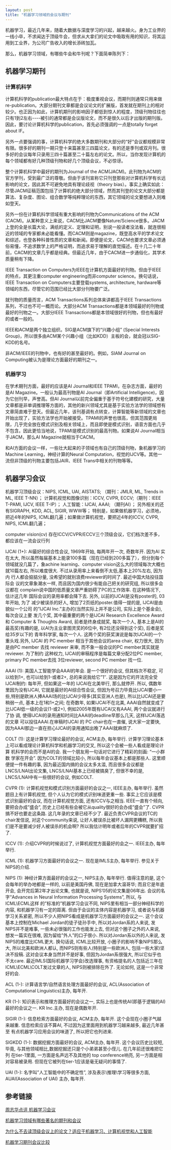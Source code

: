 ```yaml
---
layout: post
title: "机器学习领域的会议与期刊"
---
```


机器学习，最近几年来，随着大数据与深度学习的兴起，越来越火。身为工业界的一线小卒，不求闻达于顶级牛会，但求从大拿们的论文中吸取有用的知识，将其运用到工业界，为公司广告收入的增长添砖加瓦。

那么，机器学习领域，有哪些牛会和牛刊呢？下面简单陈列下：

## 机器学习期刊

### 计算机科学

计算机科学的publication最大特点在于：极度重视会议，而期刊则通常只用来做re-publication。大部分期刊文章都是会议论文的扩展版，首发就在期刊上的相对较少。也正因为如此，计算机期刊的影响因子都低到惊人的程度，顶级刊物往往也只有1到2左右----被引的通常都是会议版论文，而不是很久以后才出版的期刊版。因此，要讨论计算机科学的publication，首先必须强调的一点是totally forget about IF。

另外一点要强调的事，计算机科学的绝大多数期刊和大部分的“好”会议都规模非常有限。很多好的期刊一期只登十来篇甚至三四篇论文，有的还是季刊或双月刊。很多好的会议每年只录用三四十篇甚至二十篇左右的论文。所以，当你发现计算机的每个领域都有好几种顶级刊物和好几个顶级会议，不必惊讶。

整个计算机科学中最好的期刊为Journal of the ACM(JACM)。此刊物为ACM的官方学刊，受到最广泛的尊敬。但由于该刊宣称它只刊登那些对计算机科学有长远影响的论文，因此其不可避免地具有理论歧视（theory bias）。事实上确实如此：尽管JACM征稿范围包括了计算机的绝大部分领域，然而其刊登的论文大部分都是算法、复杂度、图论、组合数学等纯粹理论的东西，其它领域的论文要想进入则难如登天。

另外一份在计算机科学领域有重大影响的刊物为Communications of the ACM (CACM)。从某种意义上来说，CACM比JACM要像Nature/Science很多。JACM上登的全是长篇大论，满纸的定义、定理和证明，别说一般读者没法看，就连很相近的领域的专家都未必能看懂。而CACM则是magazine，既登高水平的学术论文和综述，也登各种科普性质的文章和新闻。即便是论文，CACM也要求文章必须通俗易懂，不追求数学上的严格证明，而追求易于理解的直觉描述。在十几二十年前，CACM的文章几乎都是经典。但最近几年，由于CACM进一步通俗化，其学术质量稍有下降。

IEEE Transaction on Computers为IEEE在计算机方面最好的刊物。但由于IEEE的特点，其更注重computer engineering而非computer science。换句话说，IEEE Transaction on Computers主要登载systems, architecture, hardware等领域的东西，尽管它的范围已经比大部分刊物要广泛。

就刊物的质量而言，ACM Transactions系列总体来讲都高于IEEE Transactions系列，不过也不可一概而论。大部分ACM Transactions都是本领域最好的刊物或最好的刊物之一。大部分IEEE Transactions都是本领域很好的刊物，但也有最好的或者一般的。

IEEE和ACM是两个独立组织。SIG是ACM旗下的“兴趣小组” (Special Interests Group)，所以很多由ACM某个兴趣小组（比如KDD）主板的会，就会冠以SIG-KDD的名号。

非ACM/IEEE的刊物中，也有好的甚至最好的。例如，SIAM Journal on Computing被认为是理论方面最好的期刊之一。

### 机器学习

在学术期刊方面，最好的应该是AI Journal和IEEE TPAMI，在杂志方面，最好的是AI Magazine。一般认为最高刊物是AI Journal（即Artificial Intelligence)，因为它创刊早，声誉高。但AI Journal以前完全偏重于基于符号化建模的研究，大量文章都是非单调推理等方面的，其他的新兴领域尤其是基于实验方法学的领域想有文章简直难于登天。但最近几年，该刊基调有点转变，计算智能等新领域的文章也开始出现了，实验方法学也开始被接受。TPAMI的声誉也很高，但其范围更局限，几乎完全放在模式识别及相关领域上，而且即使是模式识别，语音方面也几乎不包含。因此更恰当地说，TPAMI是模式识别的最高刊物。如果说AI Journal相当于JACM，那么AI Magazine就相当于CACM。

和AI方面的会议一样，一些壮大起来的子领域也有自己的顶级刊物，象机器学习的Machine Learning，神经计算的Neural Computation，视觉的IJCV等。其他一流但非顶级的刊物主要包括JAIR、IEEE Trans中相关的刊物等等。

## 机器学习会议

机器学习顶级会议：NIPS, ICML, UAI, AISTATS; （期刊：JMLR, ML, Trends in ML, IEEE T-NN）；
计算机视觉和图像识别：ICCV, CVPR, ECCV;（期刊：IEEE T-PAMI, IJCV, IEEE T-IP）；
人工智能：IJCAI, AAAI; （期刊AI）；
另外相关的还有SIGRAPH, KDD, ACL, SIGIR, WWW等；
特别是，如果做机器学习，必须地，把近4年的NIPS, ICML翻几遍；如果做计算机视觉，要把近4年的ICCV, CVPR, NIPS, ICML翻几遍；

computer vision(cv) 存在ICCV/CVPR/ECCV三个顶级会议，它们档次差不多，都应该在一流会议行列

IJCAI (1+): AI最好的综合性会议, 1969年开始, 每两年开一次, 奇数年开. 因为AI 实在太大, 所以虽然每届基本上能录100多篇（现在已经到200多篇了），但分到每个 领域就没几篇了，象achine learning、computer vision这么大的领域每次大概也 就10篇左右, 所以难度很大. 不过从录用率上来看倒不太低,基本上20%左右, 因为内 行人都会掂掂分量, 没希望的就别浪费reviewer的时间了. 最近中国大陆投往国际会 议的文章象潮水一样, 而且因为国内很少有能自己把关的研究组, 所以很多会议都在 complain说中国的低质量文章严重妨碍了PC的工作效率. 在这种情况下, 估计这几年 国际会议的录用率都会降下去. 另外, 以前的IJCAI是没有poster的, 03年开始, 为了 减少被误杀的好人, 增加了2页纸的poster.值得一提的是, IJCAI是由貌似一个公司 的”IJCAI Inc.”主办的(当然实际上并不是公司, 实际上是个基金会), 每次会议上要 发几个奖, 其中最重要的两个是IJCAI Research Excellence Award 和 Computer & Thoughts Award, 前者是终身成就奖, 每次一个人, 基本上是AI的最高奖(有趣的是, 以AI为主业拿图灵奖的6位中, 有2位还没得到这个奖), 后者是奖给35岁以下的 青年科学家, 每次一个人. 这两个奖的获奖演说是每次IJCAI的一个重头戏.另外, IJCAI 的 PC member 相当于其他会议的area chair, 权力很大, 因为是由PC member 去找 reviewer 来审, 而不象一般会议的PC member其实就是 reviewer. 为了制约 这种权力, IJCAI的审稿程序是每篇文章分配2位PC member, primary PC member去找 3位reviewer, second PC member 找一位.

AAAI (1): 美国人工智能学会AAAI的年会. 是一个很好的会议, 但其档次不稳定, 可以给到1+, 也可以给到1-或者2+, 总的来说我给它”1″. 这是因为它的开法完全受 IJCAI制约: 每年开, 但如果这一年的 IJCAI在北美举行, 那么就停开. 所以, 偶数年里因为没有IJCAI, 它就是最好的AI综合性会议, 但因为号召力毕竟比IJCAI要小一些,特别是欧洲人捧AAAI场的比IJCAI少得多(其实亚洲人也是), 所以比IJCAI还是要稍弱一点, 基本上在1和1+之间; 在奇数年, 如果IJCAI不在北美, AAAI自然就变成了比IJCAI低一级的会议(1-或2+), 例如2005年既有IJCAI又有AAAI, 两个会议就进行了协 调, 使得IJCAI的录用通知时间比AAAI的deadline早那么几天, 这样IJCAI落选的文章 可以投往AAAI.在审稿时IJCAI 的 PC chair也在一直催, 说大家一定要快, 因为AAAI那边一直在担心IJCAI的录用通知出晚了AAAI就麻烦了.

COLT (1): 这是计算学习理论最好的会议, ACM主办, 每年举行. 计算学习理论基本上可以看成理论计算机科学和机器学习的交叉,   所以这个会被一些人看成是理论计算 机科学的会而不是AI的会. 我一个朋友用一句话对它进行了精彩的刻画: “一小群数 学家在开会”. 因为COLT的领域比较小, 所以每年会议基本上都是那些人. 这里顺便提一件有趣的事, 因为最近国内搞的会议太多太滥, 而且很多会议都是LNCS/LNAI出论文集, LNCS/LNAI基本上已经被搞臭了, 但很不幸的是, LNCS/LNAI中有一些很好的会议, 例如COLT.

CVPR (1): 计算机视觉和模式识别方面最好的会议之一, IEEE主办, 每年举行. 虽然题目上有计算机视觉, 但个人认为它的模式识别味道更重一些. 事实上它应该是模式识别最好的会议, 而在计算机视觉方面, 还有ICCV与之相当. IEEE一直有个倾向, 要把会办成”盛会”, 历史上已经有些会被它从quality很好的会办成”盛会”了. CVPR搞不好也要走这条路. 这几年录的文章已经不少了. 最近负责CVPR会议的TC的chair发信说, 对这个community来说, 让好人被误杀比被坏人漏网更糟糕, 所以我们是不是要减少好人被误杀的机会啊? 所以我估计明年或者后年的CVPR就要扩招了.

ICCV (1): 介绍CVPR的时候说过了, 计算机视觉方面最好的会之一. IEEE主办, 每年举行.

ICML (1): 机器学习方面最好的会议之一. 现在是IMLS主办, 每年举行. 参见关于NIPS的介绍.

NIPS (1): 神经计算方面最好的会议之一, NIPS主办, 每年举行. 值得注意的是, 这个会每年的举办地都是一样的, 以前是美国丹佛, 现在是加拿大温哥华; 而且它是年底开会, 会开完后第2年才出论文集, 也就是说, NIPS’05的论文集是06年出. 会议的名字“Advances in Neural Information Processing Systems”, 所以, 与ICML\ECML这样 的”标准的”机器学习会议不同, NIPS里有相当一部分神经科学的内容, 和机器学习有一定的距离. 但由于会议的主体内容是机器学习, 或者说与机器学习关系紧密, 所以不少人把NIPS看成是机器学习方面最好的会议之一. 这个会议基本上控制在Michael Jordan的徒子徒孙手中, 所以对Jordan系的人来说, 发NIPS并不是难事, 一些未必很强的工作也能发上去, 但对这个圈子之外的人来说, 想发一篇实在很难, 因为留给”外人”的口子很小. 所以对Jordan系以外的人来说, 发NIPS的难度比ICML更大. 换句话说, ICML比较开放, 小圈子的影响不象NIPS那么大, 所以北美和欧洲人都认, 而NIPS则有些人(特别是一些欧洲人, 包括一些大家)坚决不投稿. 这对会议本身当然并不是好事, 但因为Jordan系很强大, 所以它似乎也不太care. 最近IMLS(国际机器学习学会)改选理事, 有资格提名的人包括近三年在ICML\ECML\COLT发过文章的人, NIPS则被排除在外了. 无论如何, 这是一个非常好的会.

ACL (1-): 计算语言学/自然语言处理方面最好的会议, ACL(Association of Computational Linguistics)主办, 每年开.

KR (1-): 知识表示和推理方面最好的会议之一, 实际上也是传统AI(即基于逻辑的AI) 最好的会议之一. KR Inc.主办, 现在是偶数年开.

SIGIR (1-): 信息检索方面最好的会议, ACM主办, 每年开. 这个会现在小圈子气越来越重. 信息检索应该不算AI, 不过因为这里面用到机器学习越来越多, 最近几年甚至 有点机器学习应用会议的味道了, 所以把它也列进来.

SIGKDD (1-): 数据挖掘方面最好的会议, ACM主办, 每年开. 这个会议历史比较短, 毕竟, 与其他领域相比,数据挖掘还只是个小弟弟甚至小侄儿. 在几年前还很难把它列 在tier-1里面, 一方面是名声远不及其他的 top conference响亮, 另一方面是相对容易被录用. 但现在它被列在tier-1应该是毫无疑问的事情了.

UAI (1-): 名字叫”人工智能中的不确定性”, 涉及表示\推理\学习等很多方面, AUAI(Association of UAI) 主办, 每年开.

## 参考链接

[周志华点评 机器学习会议](http://www.52cs.org/?p=188)

[机器学习领域有哪些著名的期刊和会议](http://www.zhihu.com/question/20224890)

[为什么不去读顶级会议上的论文？适应于机器学习、计算机视觉和人工智能](http://emuch.net/html/201012/2659795.html)

[机器学习期刊会议比较](http://blog.sciencenet.cn/blog-261330-598758.html)
